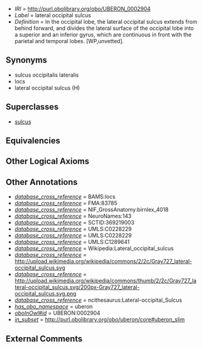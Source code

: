  * *IRI* = http://purl.obolibrary.org/obo/UBERON_0002904
 * *Label* = lateral occipital sulcus
 * *Definition* = In the occipital lobe, the lateral occipital sulcus extends from behind forward, and divides the lateral surface of the occipital lobe into a superior and an inferior gyrus, which are continuous in front with the parietal and temporal lobes. [WP,unvetted].

## Synonyms

 * sulcus occipitalis lateralis
 * locs
 * lateral occipital sulcus (H)

## Superclasses

 * [sulcus](../../UBERON/93/UBERON_0000093.md)

## Equivalencies


## Other Logical Axioms


## Other Annotations

 * *[database_cross_reference](../../ef/oboInOwl#hasDbXref.md)* = BAMS:locs
 * *[database_cross_reference](../../ef/oboInOwl#hasDbXref.md)* = FMA:83785
 * *[database_cross_reference](../../ef/oboInOwl#hasDbXref.md)* = NIF_GrossAnatomy:birnlex_4018
 * *[database_cross_reference](../../ef/oboInOwl#hasDbXref.md)* = NeuroNames:143
 * *[database_cross_reference](../../ef/oboInOwl#hasDbXref.md)* = SCTID:369219003
 * *[database_cross_reference](../../ef/oboInOwl#hasDbXref.md)* = UMLS:C0228229
 * *[database_cross_reference](../../ef/oboInOwl#hasDbXref.md)* = UMLS:C0228229
 * *[database_cross_reference](../../ef/oboInOwl#hasDbXref.md)* = UMLS:C1289641
 * *[database_cross_reference](../../ef/oboInOwl#hasDbXref.md)* = Wikipedia:Lateral_occipital_sulcus
 * *[database_cross_reference](../../ef/oboInOwl#hasDbXref.md)* = http://upload.wikimedia.org/wikipedia/commons/2/2c/Gray727_lateral-occipital_sulcus.svg
 * *[database_cross_reference](../../ef/oboInOwl#hasDbXref.md)* = http://upload.wikimedia.org/wikipedia/commons/thumb/2/2c/Gray727_lateral-occipital_sulcus.svg/200px-Gray727_lateral-occipital_sulcus.svg.png
 * *[database_cross_reference](../../ef/oboInOwl#hasDbXref.md)* = ncithesaurus:Lateral-occipital_Sulcus
 * *[has_obo_namespace](../../ce/oboInOwl#hasOBONamespace.md)* = uberon
 * *[oboInOwl#id](../../id/oboInOwl#id.md)* = UBERON:0002904
 * *[in_subset](../../et/oboInOwl#inSubset.md)* = http://purl.obolibrary.org/obo/uberon/core#uberon_slim

## External Comments

